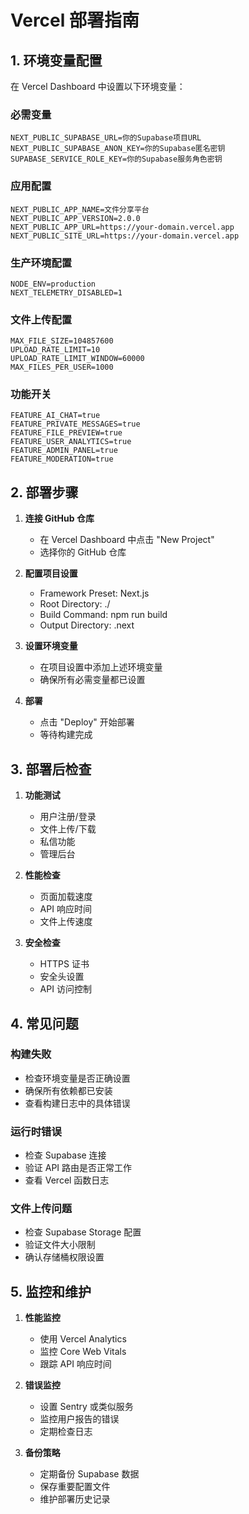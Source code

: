 # Vercel 部署指南

## 1. 环境变量配置

在 Vercel Dashboard 中设置以下环境变量：

### 必需变量
```
NEXT_PUBLIC_SUPABASE_URL=你的Supabase项目URL
NEXT_PUBLIC_SUPABASE_ANON_KEY=你的Supabase匿名密钥
SUPABASE_SERVICE_ROLE_KEY=你的Supabase服务角色密钥
```

### 应用配置
```
NEXT_PUBLIC_APP_NAME=文件分享平台
NEXT_PUBLIC_APP_VERSION=2.0.0
NEXT_PUBLIC_APP_URL=https://your-domain.vercel.app
NEXT_PUBLIC_SITE_URL=https://your-domain.vercel.app
```

### 生产环境配置
```
NODE_ENV=production
NEXT_TELEMETRY_DISABLED=1
```

### 文件上传配置
```
MAX_FILE_SIZE=104857600
UPLOAD_RATE_LIMIT=10
UPLOAD_RATE_LIMIT_WINDOW=60000
MAX_FILES_PER_USER=1000
```

### 功能开关
```
FEATURE_AI_CHAT=true
FEATURE_PRIVATE_MESSAGES=true
FEATURE_FILE_PREVIEW=true
FEATURE_USER_ANALYTICS=true
FEATURE_ADMIN_PANEL=true
FEATURE_MODERATION=true
```

## 2. 部署步骤

1. **连接 GitHub 仓库**
   - 在 Vercel Dashboard 中点击 "New Project"
   - 选择你的 GitHub 仓库

2. **配置项目设置**
   - Framework Preset: Next.js
   - Root Directory: ./
   - Build Command: npm run build
   - Output Directory: .next

3. **设置环境变量**
   - 在项目设置中添加上述环境变量
   - 确保所有必需变量都已设置

4. **部署**
   - 点击 "Deploy" 开始部署
   - 等待构建完成

## 3. 部署后检查

1. **功能测试**
   - 用户注册/登录
   - 文件上传/下载
   - 私信功能
   - 管理后台

2. **性能检查**
   - 页面加载速度
   - API 响应时间
   - 文件上传速度

3. **安全检查**
   - HTTPS 证书
   - 安全头设置
   - API 访问控制

## 4. 常见问题

### 构建失败
- 检查环境变量是否正确设置
- 确保所有依赖都已安装
- 查看构建日志中的具体错误

### 运行时错误
- 检查 Supabase 连接
- 验证 API 路由是否正常工作
- 查看 Vercel 函数日志

### 文件上传问题
- 检查 Supabase Storage 配置
- 验证文件大小限制
- 确认存储桶权限设置

## 5. 监控和维护

1. **性能监控**
   - 使用 Vercel Analytics
   - 监控 Core Web Vitals
   - 跟踪 API 响应时间

2. **错误监控**
   - 设置 Sentry 或类似服务
   - 监控用户报告的错误
   - 定期检查日志

3. **备份策略**
   - 定期备份 Supabase 数据
   - 保存重要配置文件
   - 维护部署历史记录